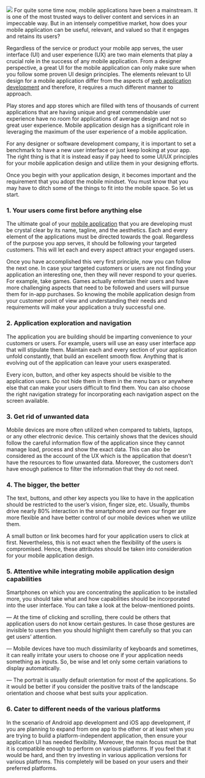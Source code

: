 ![](https://images.viblo.asia/d3c6f210-c4ce-4ae3-8556-63b3f59f60cc.jpg)
For quite some time now, mobile applications have been a mainstream. It is one of the most trusted ways to deliver content and services in an impeccable way. But in an intensely competitive market, how does your mobile application can be useful, relevant, and valued so that it engages and retains its users?

Regardless of the service or product your mobile app serves, the user interface (UI) and user experience (UX) are two main elements that play a crucial role in the success of any mobile application. From a designer perspective, a great UI for the mobile application can only make sure when you follow some proven UI design principles. The elements relevant to UI design for a mobile application differ from the aspects of [web application development](https://viblo.asia/p/list-of-top-web-development-companies-in-india-usa-07LKX21PlV4) and therefore, it requires a much different manner to approach.

Play stores and app stores which are filled with tens of thousands of current applications that are having unique and great commendable user experience have no room for applications of average design and not so great user experience. Mobile application design has a significant role in leveraging the maximum of the user experience of a mobile application.

For any designer or software development company, it is important to set a benchmark to have a new user interface or just keep looking at your app. The right thing is that it is instead easy if pay heed to some UI/UX principles for your mobile application design and utilize them in your designing efforts.

Once you begin with your application design, it becomes important and the requirement that you adopt the mobile mindset. You must know that you may have to ditch some of the things to fit into the mobile space. So let us start.

### **1. Your users come first before anything else**
The ultimate goal of your [mobile application](https://habr.com/en/post/441768/) that you are developing must be crystal clear by its name, tagline, and the aesthetics. Each and every element of the applications must be directed towards the goal. Regardless of the purpose you app serves, it should be following your targeted customers. This will let each and every aspect attract your engaged users.

Once you have accomplished this very first principle, now you can follow the next one. In case your targeted customers or users are not finding your application an interesting one, then they will never respond to your queries. For example, take games. Games actually entertain their users and have more challenging aspects that need to be followed and users will pursue them for in-app purchases. So knowing the mobile application design from your customer point of view and understanding their needs and requirements will make your application a truly successful one.

### **2. Application exploration and navigation** 
The application you are building should be imparting convenience to your customers or users. For example, users will use an easy user interface app that will stipulate them. Maintain each and every section of your application unfold constantly, that build an excellent smooth flow. Anything that is evolving out of the application can leave your users exasperated. 

Every icon, button, and other key aspects should be visible to the application users. Do not hide them in them in the menu bars or anywhere else that can make your users difficult to find them. You can also choose the right navigation strategy for incorporating each navigation aspect on the screen available.

### **3. Get rid of unwanted data**
Mobile devices are more often utilized when compared to tablets, laptops, or any other electronic device. This certainly shows that the devices should follow the careful information flow of the application since they cannot manage load, process and show the exact data. This can also be considered as the account of the UX which is the application that doesn’t have the resources to flow unwanted data. Moreover, the customers don’t have enough patience to filter the information that they do not need.

### **4. The bigger, the better**
The text, buttons, and other key aspects you like to have in the application should be restricted to the user’s vision, finger size, etc. Usually, thumbs drive nearly 80% interaction in the smartphone and even our finger are more flexible and have better control of our mobile devices when we utilize them.

A small button or link becomes hard for your application users to click at first. Nevertheless, this is not exact when the flexibility of the users is compromised. Hence, these attributes should be taken into consideration for your mobile application design.

### **5. Attentive while integrating mobile application design capabilities** 
Smartphones on which you are concentrating the application to be installed more, you should take what and how capabilities should be incorporated into the user interface. You can take a look at the below-mentioned points.

— At the time of clicking and scrolling, there could be others that application users do not know certain gestures. In case those gestures are invisible to users then you should highlight them carefully so that you can get users’ attention.

— Mobile devices have too much dissimilarity of keyboards and sometimes, it can really irritate your users to choose one if your application needs something as inputs. So, be wise and let only some certain variations to display automatically.

— The portrait is usually default orientation for most of the applications. So it would be better if you consider the positive traits of the landscape orientation and choose what best suits your application.

### **6. Cater to different needs of the various platforms**
In the scenario of Android app development and iOS app development, if you are planning to expand from one app to the other or at least when you are trying to build a platform-independent application, then ensure your application UI has needed flexibility. Moreover, the main focus must be that it is compatible enough to perform on various platforms. If you feel that it would be hard, and then try investing in various application versions for various platforms. This completely will be based on your users and their preferred platforms.